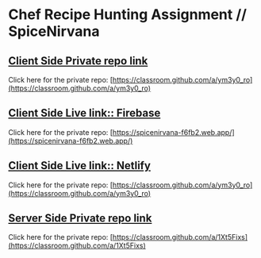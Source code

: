 # Chef Recipe Hunting Assignment // SpiceNirvana

## [Client Side Private repo link](https://classroom.github.com/a/ym3y0_ro)
Click here for the private repo: [https://classroom.github.com/a/ym3y0_ro](https://classroom.github.com/a/ym3y0_ro)

## [Client Side Live link:: Firebase](https://spicenirvana-f6fb2.web.app/)
Click here for the private repo: [https://spicenirvana-f6fb2.web.app/](https://spicenirvana-f6fb2.web.app/)

## [Client Side Live link:: Netlify](https://classroom.github.com/a/ym3y0_ro)
Click here for the private repo: [https://classroom.github.com/a/ym3y0_ro](https://classroom.github.com/a/ym3y0_ro)



## [Server Side Private repo link](https://classroom.github.com/a/1Xt5Fixs)
Click here for the private repo: [https://classroom.github.com/a/1Xt5Fixs](https://classroom.github.com/a/1Xt5Fixs)
